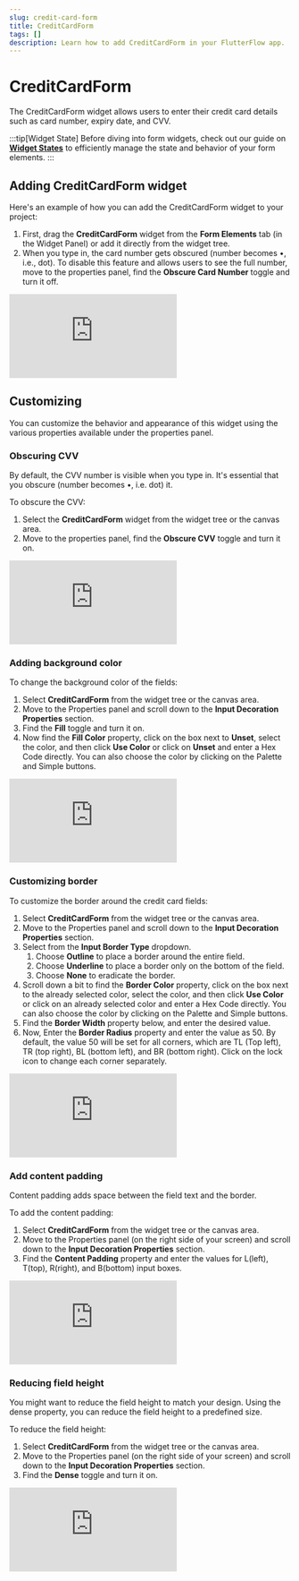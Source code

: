 ```yaml
---
slug: credit-card-form
title: CreditCardForm
tags: []
description: Learn how to add CreditCardForm in your FlutterFlow app.
---
```

# CreditCardForm
The CreditCardForm widget allows users to enter their credit card details such as card number, expiry date, and CVV.

:::tip[Widget State]
Before diving into form widgets, check out our guide on [**Widget States**](../../../../ff-concepts/state-management/widget-state.md) to efficiently manage the state and behavior of your form elements.
:::

## Adding CreditCardForm widget

Here's an example of how you can add the CreditCardForm widget to your project:

1. First, drag the **CreditCardForm** widget from the **Form Elements** tab (in the Widget Panel) or add it directly from the widget tree.
2. When you type in, the card number gets obscured (number becomes •, i.e., dot). To disable this feature and allows users to see the full number, move to the properties panel, find the **Obscure Card Number** toggle and turn it off.

<div style={{
    position: 'relative',
    paddingBottom: 'calc(56.67989417989418% + 41px)', // Keeps the aspect ratio and additional padding
    height: 0,
    width: '100%'}}>
    <iframe 
        src="https://demo.arcade.software/6Dts9CnoGLcjV7yfd18t?embed&show_copy_link=true"
        title=""
        style={{
            position: 'absolute',
            top: 0,
            left: 0,
            width: '100%',
            height: '100%',
            colorScheme: 'light'
        }}
        frameborder="0"
        loading="lazy"
        webkitAllowFullScreen
        mozAllowFullScreen
        allowFullScreen
        allow="clipboard-write">
    </iframe>
</div>
<p></p>

## Customizing

You can customize the behavior and appearance of this widget using the various properties available under the properties panel.

### Obscuring CVV

By default, the CVV number is visible when you type in. It's essential that you obscure (number becomes •, i.e. dot) it.

To obscure the CVV:

1. Select the **CreditCardForm** widget from the widget tree or the canvas area.
2. Move to the properties panel, find the **Obscure CVV** toggle and turn it on.

<div style={{
    position: 'relative',
    paddingBottom: 'calc(56.67989417989418% + 41px)', // Keeps the aspect ratio and additional padding
    height: 0,
    width: '100%'}}>
    <iframe 
        src="https://demo.arcade.software/I2IW77H5hutQeJ3lb1M2?embed&show_copy_link=true"
        title=""
        style={{
            position: 'absolute',
            top: 0,
            left: 0,
            width: '100%',
            height: '100%',
            colorScheme: 'light'
        }}
        frameborder="0"
        loading="lazy"
        webkitAllowFullScreen
        mozAllowFullScreen
        allowFullScreen
        allow="clipboard-write">
    </iframe>
</div>
<p></p>

### Adding background color

To change the background color of the fields:

1. Select **CreditCardForm** from the widget tree or the canvas area.
2. Move to the Properties panel and scroll down to the **Input Decoration Properties** section.
3. Find the **Fill** toggle and turn it on.
4. Now find the **Fill Color** property, click on the box next to **Unset**, select the color, and then click **Use Color** or click on **Unset** and enter a Hex Code directly. You can also choose the color by clicking on the Palette and Simple buttons.

<div style={{
    position: 'relative',
    paddingBottom: 'calc(56.67989417989418% + 41px)', // Keeps the aspect ratio and additional padding
    height: 0,
    width: '100%'}}>
    <iframe 
        src="https://demo.arcade.software/ljPUAPoTnnzbIuHmY36Z?embed&show_copy_link=true"
        title=""
        style={{
            position: 'absolute',
            top: 0,
            left: 0,
            width: '100%',
            height: '100%',
            colorScheme: 'light'
        }}
        frameborder="0"
        loading="lazy"
        webkitAllowFullScreen
        mozAllowFullScreen
        allowFullScreen
        allow="clipboard-write">
    </iframe>
</div>
<p></p>

### Customizing border

To customize the border around the credit card fields:

1. Select **CreditCardForm** from the widget tree or the canvas area.
2. Move to the Properties panel and scroll down to the **Input Decoration Properties** section.
3. Select from the **Input Border Type** dropdown.
    1. Choose **Outline** to place a border around the entire field.
    2. Choose **Underline** to place a border only on the bottom of the field.
    3. Choose **None** to eradicate the border.
4. Scroll down a bit to find the **Border Color** property, click on the box next to the already selected color, select the color, and then click **Use Color** or click on an already selected color and enter a Hex Code directly. You can also choose the color by clicking on the Palette and Simple buttons.
5. Find the **Border Width** property below, and enter the desired value.
6. Now, Enter the **Border Radius** property and enter the value as 50. By default, the value 50 will be set for all corners, which are TL (Top left), TR (top right), BL (bottom left), and BR (bottom right). Click on the lock icon to change each corner separately.
    
<div style={{
    position: 'relative',
    paddingBottom: 'calc(56.67989417989418% + 41px)', // Keeps the aspect ratio and additional padding
    height: 0,
    width: '100%'}}>
    <iframe 
        src="https://demo.arcade.software/DITM2NAdDCig4ROcCNBb?embed&show_copy_link=true"
        title=""
        style={{
            position: 'absolute',
            top: 0,
            left: 0,
            width: '100%',
            height: '100%',
            colorScheme: 'light'
        }}
        frameborder="0"
        loading="lazy"
        webkitAllowFullScreen
        mozAllowFullScreen
        allowFullScreen
        allow="clipboard-write">
    </iframe>
</div>
<p></p>

### Add content padding

Content padding adds space between the field text and the border.

To add the content padding:

1. Select **CreditCardForm** from the widget tree or the canvas area.
2. Move to the Properties panel (on the right side of your screen) and scroll down to the **Input Decoration Properties** section.
3. Find the **Content Padding** property and enter the values for L(left), T(top), R(right), and B(bottom) input boxes.

<div style={{
    position: 'relative',
    paddingBottom: 'calc(56.67989417989418% + 41px)', // Keeps the aspect ratio and additional padding
    height: 0,
    width: '100%'}}>
    <iframe 
        src="https://demo.arcade.software/yo2Ed2Vh5ekDiTi9D3XK?embed&show_copy_link=true"
        title=""
        style={{
            position: 'absolute',
            top: 0,
            left: 0,
            width: '100%',
            height: '100%',
            colorScheme: 'light'
        }}
        frameborder="0"
        loading="lazy"
        webkitAllowFullScreen
        mozAllowFullScreen
        allowFullScreen
        allow="clipboard-write">
    </iframe>
</div>
<p></p>

### Reducing field height

You might want to reduce the field height to match your design. Using the dense property, you can reduce the field height to a predefined size.

To reduce the field height:

1. Select **CreditCardForm** from the widget tree or the canvas area.
2. Move to the Properties panel (on the right side of your screen) and scroll down to the **Input Decoration Properties** section.
3. Find the **Dense** toggle and turn it on.

<div style={{
    position: 'relative',
    paddingBottom: 'calc(56.67989417989418% + 41px)', // Keeps the aspect ratio and additional padding
    height: 0,
    width: '100%'}}>
    <iframe 
        src="https://demo.arcade.software/S8XU621PWxQIEyiuPe8Q?embed&show_copy_link=true"
        title=""
        style={{
            position: 'absolute',
            top: 0,
            left: 0,
            width: '100%',
            height: '100%',
            colorScheme: 'light'
        }}
        frameborder="0"
        loading="lazy"
        webkitAllowFullScreen
        mozAllowFullScreen
        allowFullScreen
        allow="clipboard-write">
    </iframe>
</div>
<p></p>